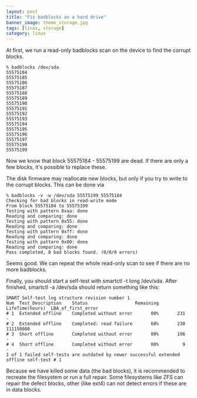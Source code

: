 ```yaml
---
layout: post
title: "Fix badblocks on a hard drive"
banner_image: theme_storage.jpg
tags: [linux, storage]
category: linux
---
```



At first, we run a read-only badblocks scan on the device to find the corrupt blocks.

```
% badblocks /dev/sda       
55575184
55575185
55575186
55575187
55575188
55575189
55575190
55575191
55575192
55575193
55575194
55575195
55575196
55575197
55575198
55575199
```

Now we know that block 55575184 - 55575199 are dead. If there are only a few blocks, it's possible to replace these.

The disk firmware may reallocate new blocks, but only if you try to write to the corrupt blocks. This can be done via

```
% badblocks -v -w /dev/sda 55575199 55575184
Checking for bad blocks in read-write mode
From block 55575184 to 55575199
Testing with pattern 0xaa: done                                                 
Reading and comparing: done                                                 
Testing with pattern 0x55: done                                                 
Reading and comparing: done                                                 
Testing with pattern 0xff: done                                                 
Reading and comparing: done                                                 
Testing with pattern 0x00: done                                                 
Reading and comparing: done                                                 
Pass completed, 0 bad blocks found. (0/0/0 errors)
```

Seems good. We can repeat the whole read-only scan to see if there are no more badblocks.

Finally, you should start a self-test with smartctl -t long /dev/sda. After finished, smartctl -a /dev/sda should return something like this:

```
SMART Self-test log structure revision number 1
Num  Test_Description    Status                  Remaining  LifeTime(hours)  LBA_of_first_error
# 1  Extended offline    Completed without error       00%       231         -
# 2  Extended offline    Completed: read failure       60%       230         111150080
# 3  Short offline       Completed without error       00%       196         -
# 4  Short offline       Completed without error       00%         9         -
1 of 1 failed self-tests are outdated by newer successful extended offline self-test # 1
```

Because we have killed some data (the bad blocks), it is recommended to recreate the filesystem or run a full repair.
Some filesystems like ZFS can repair the defect blocks, other (like ext4) can not detect errors if these are in data blocks.

